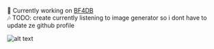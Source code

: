 🚀 Currently working on [BF4DB](https://bf4db.com)<br/>
🎶 TODO: create currently listening to image generator so i dont have to update ze github profile

![alt text](https://i.kym-cdn.com/entries/icons/original/000/002/252/NoMeGusta.jpg)
